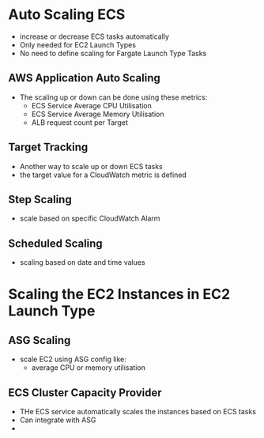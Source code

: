 

# Auto Scaling ECS

- increase or decrease ECS tasks automatically
- Only needed for EC2 Launch Types 
- No need to define scaling for Fargate Launch Type Tasks

## AWS Application Auto Scaling
- The scaling up or down can be done using these metrics:
	- ECS Service Average CPU Utilisation
	- ECS Service Average Memory Utilisation
	- ALB request count per Target

## Target Tracking

- Another way to scale up or down ECS tasks
- the target value for a CloudWatch metric is defined

## Step Scaling

- scale based on specific CloudWatch Alarm

## Scheduled Scaling

- scaling based on date and time values



# Scaling the EC2 Instances in EC2 Launch Type


## ASG Scaling

- scale EC2 using ASG config like:
	- average CPU or memory utilisation

## ECS Cluster Capacity Provider

- THe ECS service automatically scales the instances based on ECS tasks
- Can integrate with ASG
- 
